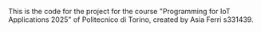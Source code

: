 This is the code for the project for the course "Programming for IoT Applications 2025" of Politecnico di Torino, created by Asia Ferri s331439.
